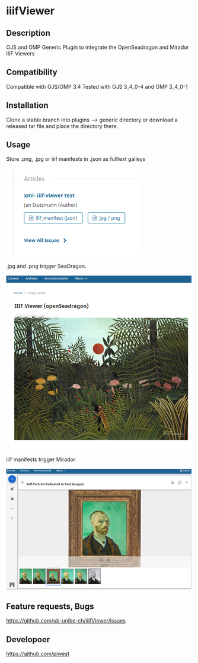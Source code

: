 # iiifViewer

## Description
OJS and OMP Generic Plugin to integrate the OpenSeadragon and Mirador IIIF Viewers

## Compatibility
Compatible with OJS/OMP 3.4
Tested with OJS 3_4_0-4 and OMP 3_4_0-1

## Installation
Clone a stable branch into plugins --> generic directory or download a released tar file and place the directory there.

## Usage
Store .png, .jpg or iiif manifests in .json as fulltext galleys 
<br><br>
![Alt-Text](/rm_pics/galleys.png)
<br><br>
.jpg and .png trigger SeaDragon. 
<br><br>
![Alt-Text](/rm_pics/seadragon.png) 
<br><br>
iiif manifests trigger Mirador
<br><br>
![Alt-Text](/rm_pics/mirador.png)

## Feature requests, Bugs
https://github.com/ub-unibe-ch/iiifViewer/issues

## Developoer
https://github.com/pjwest


